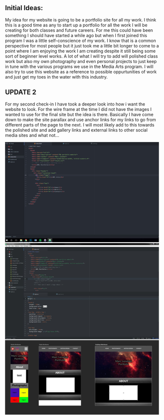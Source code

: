 ## Initial Ideas:
My idea for my website is going to be a portfolio site for all my work. I think this is a good time as any to start up a portfolio for all the work I will be creating for both classes and future careers. For me this could have been something I should have started a while ago but when I first joined this program I was a little self-conscience of my work. I know that is a common perspective for most people but it just took me a little bit longer to come to a point where I am enjoying the work I am creating despite it still being some sort of beginner level works. A lot of what I will try to add will polished class work but also my own photography and even personal projects to just keep in tune with the various programs we use in the Media Arts program. I will also try to use this website as a reference to possible oppurtunities of work and just get my toes in the water with this industry.

## UPDATE 2
For my second check-in I have took a deeper look into how i want the website to look. For the wire frame at the time I did not have the images I wanted to use for the final site but the idea is there. Basically I have come down to make the site parallax and use anchor links for my links to go from different parts of the page to the next. I will most likely add to this towards the polished site and add gallery links and external links to other social media sites and what not...

![start of html](img/Start.JPG)
![Moving along with some css](img/update-2.JPG)
![here is a wireframe](img/website-wireframe.jpg)
